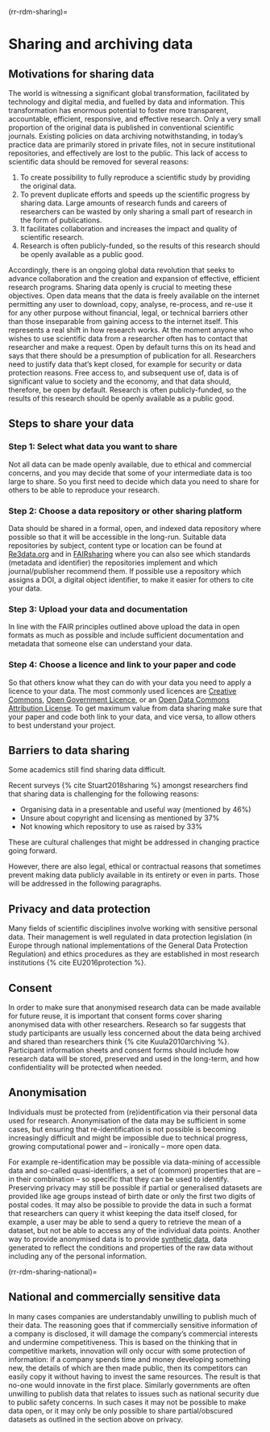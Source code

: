 (rr-rdm-sharing)=
# Sharing and archiving data

## Motivations for sharing data

The world is witnessing a significant global transformation, facilitated by technology and digital media, and fuelled by data and information.
This transformation has enormous potential to foster more transparent, accountable, efficient, responsive, and effective research. Only a very small proportion of the original data is published in conventional scientific journals.
Existing policies on data archiving notwithstanding, in today’s practice data are primarily stored in private files, not in secure institutional repositories, and effectively are lost to the public.
This lack of access to scientific data should be removed for several reasons:

1. To create possibility to fully reproduce a scientific study by providing the original data.
2. To prevent duplicate efforts and speeds up the scientific progress by sharing data.
Large amounts of research funds and careers of researchers can be wasted by only sharing a small part of research in the form of publications.
3. It facilitates collaboration and increases the impact and quality of scientific research.
4. Research is often publicly-funded, so the results of this research should be openly available as a public good.

Accordingly, there is an ongoing global data revolution that seeks to advance collaboration and the creation and expansion of effective, efficient research programs. Sharing data openly is crucial to meeting these objectives.
Open data means that the data is freely available on the internet permitting any user to download, copy, analyse, re-process, and re-use it for any other purpose without financial, legal, or technical barriers other than those inseparable from gaining access to the internet itself.
This represents a real shift in how research works.
At the moment anyone who wishes to use scientific data from a researcher often has to contact that researcher and make a request.
Open by default turns this on its head and says that there should be a presumption of publication for all.
Researchers need to justify data that’s kept closed, for example for security or data protection reasons.
Free access to, and subsequent use of, data is of significant value to society and the economy, and that data should, therefore, be open by default.
Research is often publicly-funded, so the results of this research should be openly available as a public good.

## Steps to share your data

### Step 1: Select what data you want to share

Not all data can be made openly available, due to ethical and commercial concerns, and you may decide that some of your intermediate data is too large to share.
So you first need to decide which data you need to share for others to be able to reproduce your research.

### Step 2: Choose a data repository or other sharing platform

Data should be shared in a formal, open, and indexed data repository where possible so that it will be accessible in the long-run.
Suitable data repositories by subject, content type or location can be found at [Re3data.org](https://www.re3data.org/) and in [FAIRsharing](https://fairsharing.org/databases) where you can also see which standards (metadata and identifier) the repositories implement and which journal/publisher recommend them.
If possible use a repository which assigns a DOI, a digital object identifier, to make it easier for others to cite your data.

### Step 3: Upload your data and documentation

In line with the FAIR principles outlined above upload the data in open formats as much as possible and include sufficient documentation and metadata that someone else can understand your data.

### Step 4: Choose a licence and link to your paper and code

So that others know what they can do with your data you need to apply a licence to your data.
The most commonly used licences are [Creative Commons](https://creativecommons.org/choose/), [Open Government Licence](http://www.nationalarchives.gov.uk/doc/open-government-licence/version/3/), or an [Open Data Commons Attribution License](https://opendatacommons.org/licenses/by/index.html).
To get maximum value from data sharing make sure that your paper and code both link to your data, and vice versa, to allow others to best understand your project.

## Barriers to data sharing

Some academics still find sharing data difficult.

Recent surveys {% cite Stuart2018sharing %} amongst researchers find that sharing data is challenging for the following reasons:

- Organising data in a presentable and useful way (mentioned by 46%)
- Unsure about copyright and licensing as mentioned by 37%
- Not knowing which repository to use as raised by 33%

These are cultural challenges that might be addressed in changing practice going forward.

However, there are also legal, ethical or contractual reasons that sometimes prevent making data publicly available in its entirety or even in parts.
Those will be addressed in the following paragraphs.

## Privacy and data protection

Many fields of scientific disciplines involve working with sensitive personal data.
Their management is well regulated in data protection legislation (in Europe through national implementations of the General Data Protection Regulation) and ethics procedures as they are established in most research institutions {% cite EU2016protection %}.

## Consent

In order to make sure that anonymised research data can be made available for future reuse, it is important that consent forms cover sharing anonymised data with other researchers.
Research so far suggests that study participants are usually less concerned about the data being archived and shared than researchers think {% cite Kuula2010archiving %}.
Participant information sheets and consent forms should include how research data will be stored, preserved and used in the long-term, and how confidentiality will be protected when needed.

## Anonymisation

Individuals must be protected from (re)identification via their personal data used for research.
Anonymisation of the data may be sufficient in some cases, but ensuring that re-identification is not possible is becoming increasingly difficult and might be impossible due to technical progress, growing computational power and – ironically – more open data.

For example re-identification may be possible via data-mining of accessible data and so-called quasi-identifiers, a set of (common) properties that are – in their combination – so specific that they can be used to identify.
Preserving privacy may still be possible if partial or generalised datasets are provided like age groups instead of birth date or only the first two digits of postal codes.
It may also be possible to provide the data in such a format that researchers can query it whist keeping the data itself closed, for example, a user may be able to send a query to retrieve the mean of a dataset, but not be able to access any of the individual data points.
Another way to provide anonymised data is to provide [synthetic data](https://en.wikipedia.org/wiki/Synthetic_data), data generated to reflect the conditions and properties of the raw data without including any of the personal information.

(rr-rdm-sharing-national)=
## National and commercially sensitive data

In many cases companies are understandably unwilling to publish much of their data.
The reasoning goes that if commercially sensitive information of a company is disclosed, it will damage the company’s commercial interests and undermine competitiveness.
This is based on the thinking that in competitive markets, innovation will only occur with some protection of information: if a company spends time and money developing something new, the details of which are then made public, then its competitors can easily copy it without having to invest the same resources.
The result is that no-one would innovate in the first place.
Similarly governments are often unwilling to publish data that relates to issues such as national security due to public safety concerns.
In such cases it may not be possible to make data open, or it may only be only possible to share partial/obscured datasets as outlined in the section above on privacy.
